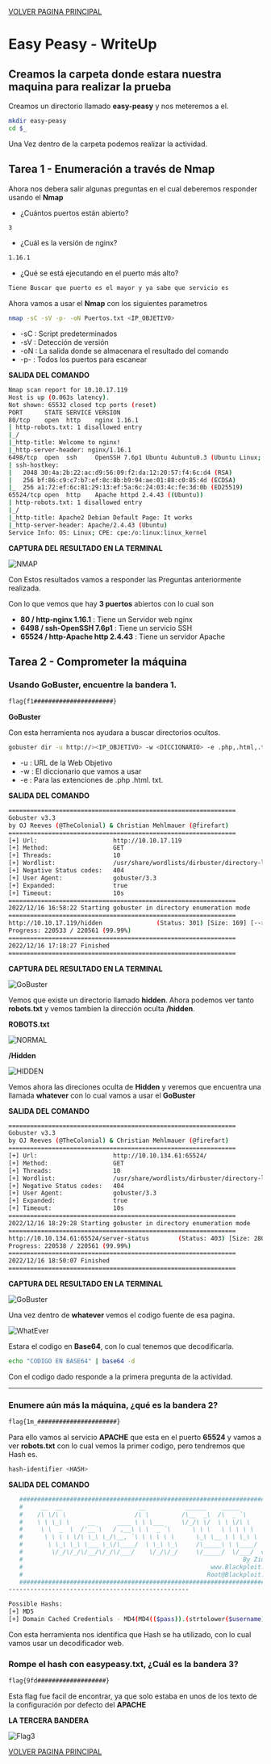[VOLVER PAGINA PRINCIPAL](./)

# Easy Peasy - WriteUp
## Creamos la carpeta donde estara nuestra maquina para realizar la prueba

Creamos un directorio llamado **easy-peasy** y nos meteremos a el.

```bash
mkdir easy-peasy
cd $_
```

Una Vez dentro de la carpeta podemos realizar la actividad.

## Tarea 1 - Enumeración a través de Nmap

Ahora nos debera salir algunas preguntas en el cual deberemos responder usando el **Nmap**

- ¿Cuántos puertos están abierto?

```bash
3
```
- ¿Cuál es la versión de nginx?

```bash
1.16.1
```
- ¿Qué se está ejecutando en el puerto más alto?

```bash
Tiene Buscar que puerto es el mayor y ya sabe que servicio es
```

Ahora vamos a usar el **Nmap** con los siguientes parametros

```bash
nmap -sC -sV -p- -oN Puertos.txt <IP_OBJETIVO>
```

- -sC : Script predeterminados
- -sV : Detección de versión
- -oN : La salida donde se almacenara el resultado del comando
- -p- : Todos los puertos para escanear

**SALIDA DEL COMANDO**

```bash
Nmap scan report for 10.10.17.119
Host is up (0.063s latency).
Not shown: 65532 closed tcp ports (reset)
PORT      STATE SERVICE VERSION
80/tcp    open  http    nginx 1.16.1
| http-robots.txt: 1 disallowed entry 
|_/
|_http-title: Welcome to nginx!
|_http-server-header: nginx/1.16.1
6498/tcp  open  ssh     OpenSSH 7.6p1 Ubuntu 4ubuntu0.3 (Ubuntu Linux; protocol 2.0)
| ssh-hostkey: 
|   2048 30:4a:2b:22:ac:d9:56:09:f2:da:12:20:57:f4:6c:d4 (RSA)
|   256 bf:86:c9:c7:b7:ef:8c:8b:b9:94:ae:01:88:c0:85:4d (ECDSA)
|_  256 a1:72:ef:6c:81:29:13:ef:5a:6c:24:03:4c:fe:3d:0b (ED25519)
65524/tcp open  http    Apache httpd 2.4.43 ((Ubuntu))
| http-robots.txt: 1 disallowed entry 
|_/
|_http-title: Apache2 Debian Default Page: It works
|_http-server-header: Apache/2.4.43 (Ubuntu)
Service Info: OS: Linux; CPE: cpe:/o:linux:linux_kernel
```

**CAPTURA DEL RESULTADO EN LA TERMINAL**

![NMAP](/assets/img/HACKER_ETICO/EASYPEASY/NMAP.PNG)

Con Estos resultados vamos a responder las Preguntas anteriormente realizada.

Con lo que vemos que hay **3 puertos** abiertos con lo cual son

- **80 / http-nginx 1.16.1** : Tiene un Servidor web nginx
- **6498 / ssh-OpenSSH 7.6p1** : Tiene un servicio SSH
- **65524 / http-Apache http 2.4.43** : Tiene un servidor Apache

## Tarea 2 - Comprometer la máquina

### Usando GoBuster, encuentre la bandera 1.

```bash
flag{f1######################}  
```

**GoBuster**

Con esta herramienta nos ayudara a buscar directorios ocultos.

```bash
gobuster dir -u http://><IP_OBJETIVO> -w <DICCIONARIO> -e .php,.html,.txt
```

- -u : URL de la Web Objetivo
- -w : El diccionario que vamos a usar
- -e : Para las extenciones de .php .html. txt.

**SALIDA DEL COMANDO**

```bash
===============================================================
Gobuster v3.3
by OJ Reeves (@TheColonial) & Christian Mehlmauer (@firefart)
===============================================================
[+] Url:                     http://10.10.17.119
[+] Method:                  GET
[+] Threads:                 10
[+] Wordlist:                /usr/share/wordlists/dirbuster/directory-list-2.3-medium.txt
[+] Negative Status codes:   404
[+] User Agent:              gobuster/3.3
[+] Expanded:                true
[+] Timeout:                 10s
===============================================================
2022/12/16 16:58:22 Starting gobuster in directory enumeration mode
===============================================================
http://10.10.17.119/hidden               (Status: 301) [Size: 169] [--> http://10.10.17.119 hidden/]                                                                                            
Progress: 220533 / 220561 (99.99%)
===============================================================
2022/12/16 17:18:27 Finished
=============================================================== 
```

**CAPTURA DEL RESULTADO EN LA TERMINAL**

![GoBuster](/assets/img/HACKER_ETICO/EASYPEASY/GoBuster001.PNG)

Vemos que existe un directorio llamado **hidden**. Ahora podemos ver tanto **robots.txt** y vemos tambien la dirección oculta **/hidden**.

**ROBOTS.txt**

![NORMAL](/assets/img/HACKER_ETICO/EASYPEASY/WEB_002.PNG)

**/Hidden**

![HIDDEN](/assets/img/HACKER_ETICO/EASYPEASY/WEB_001.PNG) 

Vemos ahora las direciones oculta de **Hidden** y veremos que encuentra una llamada **whatever** con lo cual vamos a usar el **GoBuster**

**SALIDA DEL COMANDO**

```bash
===============================================================
Gobuster v3.3
by OJ Reeves (@TheColonial) & Christian Mehlmauer (@firefart)
===============================================================
[+] Url:                     http://10.10.134.61:65524/
[+] Method:                  GET
[+] Threads:                 10
[+] Wordlist:                /usr/share/wordlists/dirbuster/directory-list-2.3-medium.txt
[+] Negative Status codes:   404
[+] User Agent:              gobuster/3.3
[+] Expanded:                true
[+] Timeout:                 10s
===============================================================
2022/12/16 18:29:28 Starting gobuster in directory enumeration mode
===============================================================
http://10.10.134.61:65524/server-status        (Status: 403) [Size: 280]
Progress: 220538 / 220561 (99.99%)
===============================================================
2022/12/16 18:50:07 Finished
===============================================================

```

**CAPTURA DEL RESULTADO EN LA TERMINAL**

![GoBuster](/assets/img/HACKER_ETICO/EASYPEASY/GoBuster002.PNG)

Una vez dentro de **whatever** vemos el codigo fuente de esa pagina.

![WhatEver](/assets/img/HACKER_ETICO/EASYPEASY/WEB_003.PNG)

Estara el codigo en **Base64**, con lo cual tenemos que decodificarla.

```bash
echo "CODIGO EN BASE64" | base64 -d
```

Con el codigo dado responde a la primera pregunta de la actividad.

---

### Enumere aún más la máquina, ¿qué es la bandera 2?

```bash
flag{1m_######################}
```

Para ello vamos al servicio **APACHE** que esta en el puerto **65524** y vamos a ver **robots.txt** con lo cual vemos la primer codigo, pero tendremos que Hash es.

```bash
hash-identifier <HASH>
```
**SALIDA DEL COMANDO**

```bash
   #########################################################################
   #     __  __                     __           ______    _____           #
   #    /\ \/\ \                   /\ \         /\__  _\  /\  _ `\         #
   #    \ \ \_\ \     __      ____ \ \ \___     \/_/\ \/  \ \ \/\ \        #
   #     \ \  _  \  /'__`\   / ,__\ \ \  _ `\      \ \ \   \ \ \ \ \       #
   #      \ \ \ \ \/\ \_\ \_/\__, `\ \ \ \ \ \      \_\ \__ \ \ \_\ \      #
   #       \ \_\ \_\ \___ \_\/\____/  \ \_\ \_\     /\_____\ \ \____/      #
   #        \/_/\/_/\/__/\/_/\/___/    \/_/\/_/     \/_____/  \/___/  v1.2 #
   #                                                             By Zion3R #
   #                                                    www.Blackploit.com #
   #                                                   Root@Blackploit.com #
   #########################################################################
--------------------------------------------------

Possible Hashs:
[+] MD5
[+] Domain Cached Credentials - MD4(MD4(($pass)).(strtolower($username)))
```

Con esta herramienta nos identifica que Hash se ha utilizado, con lo cual vamos usar un decodificador web.

### Rompe el hash con easypeasy.txt, ¿Cuál es la bandera 3?

```bash
flag{9fd###################}
```
Esta flag fue facil de encontrar, ya que solo estaba en unos de los texto de la configuración por defecto del **APACHE**

**LA TERCERA BANDERA**

![Flag3](/assets/img/HACKER_ETICO/EASYPEASY/WEB_004.PNG)

[VOLVER PAGINA PRINCIPAL](./)